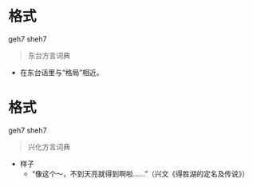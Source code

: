 # 格式
geh7 sheh7
> 东台方言词典
- 在东台话里与“格局”相近。

# 格式
geh7 sheh7
> 兴化方言词典
- 样子
  - “像这个～，不到天亮就得到啊啦……”（兴文《得胜湖的定名及传说》）
